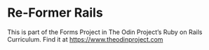 # Re-Former Rails

This is part of the Forms Project in The Odin Project’s Ruby on Rails Curriculum. Find it at https://www.theodinproject.com